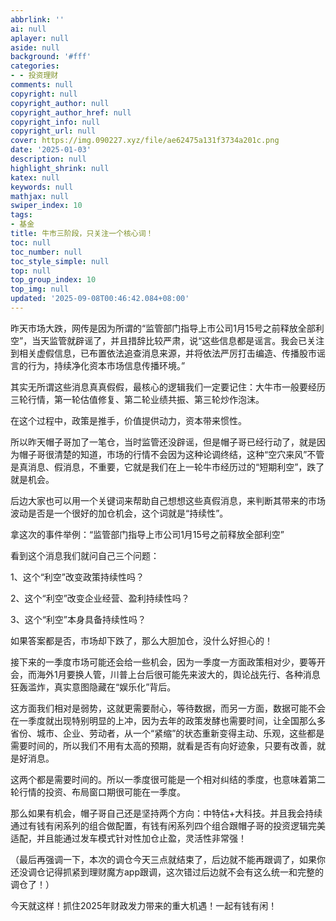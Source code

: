 ```yaml
---
abbrlink: ''
ai: null
aplayer: null
aside: null
background: '#fff'
categories:
- - 投资理财
comments: null
copyright: null
copyright_author: null
copyright_author_href: null
copyright_info: null
copyright_url: null
cover: https://img.090227.xyz/file/ae62475a131f3734a201c.png
date: '2025-01-03'
description: null
highlight_shrink: null
katex: null
keywords: null
mathjax: null
swiper_index: 10
tags:
- 基金
title: 牛市三阶段，只关注一个核心词！
toc: null
toc_number: null
toc_style_simple: null
top: null
top_group_index: 10
top_img: null
updated: '2025-09-08T00:46:42.084+08:00'
---
```

昨天市场大跌，网传是因为所谓的“监管部门指导上市公司1月15号之前释放全部利空”，当天监管就辟谣了，并且措辞比较严肃，说“这些信息都是谣言。我会已关注到相关虚假信息，已布置依法追查消息来源，并将依法严厉打击编造、传播股市谣言的行为，持续净化资本市场信息传播环境。”

其实无所谓这些消息真真假假，最核心的逻辑我们一定要记住：大牛市一般要经历三轮行情，第一轮估值修复、第二轮业绩共振、第三轮炒作泡沫。

在这个过程中，政策是推手，价值提供动力，资本带来惯性。

所以昨天帽子哥加了一笔仓，当时监管还没辟谣，但是帽子哥已经行动了，就是因为帽子哥很清楚的知道，市场的行情不会因为这种论调终结，这种“空穴来风”不管是真消息、假消息，不重要，它就是我们在上一轮牛市经历过的“短期利空”，跌了就是机会。

后边大家也可以用一个关键词来帮助自己想想这些真假消息，来判断其带来的市场波动是否是一个很好的加仓机会，这个词就是“持续性”。

拿这次的事件举例：“监管部门指导上市公司1月15号之前释放全部利空”

看到这个消息我们就问自己三个问题：

1、这个“利空”改变政策持续性吗？

2、这个“利空”改变企业经营、盈利持续性吗？

3、这个“利空”本身具备持续性吗？

如果答案都是否，市场却下跌了，那么大胆加仓，没什么好担心的！

接下来的一季度市场可能还会给一些机会，因为一季度一方面政策相对少，要等开会，而海外1月要换人管，川普上台后很可能先来波大的，舆论战先行、各种消息狂轰滥炸，真实意图隐藏在“娱乐化”背后。

这方面我们相对是弱势，这就更需要耐心，等待数据，而另一方面，数据可能不会在一季度就出现特别明显的上冲，因为去年的政策发酵也需要时间，让全国那么多省份、城市、企业、劳动者，从一个“紧缩”的状态重新变得主动、乐观，这些都是需要时间的，所以我们不用有太高的预期，就看是否有向好迹象，只要有改善，就是好消息。

这两个都是需要时间的。所以一季度很可能是一个相对纠结的季度，也意味着第二轮行情的投资、布局窗口期很可能在一季度。

那么如果有机会，帽子哥自己还是坚持两个方向：中特估+大科技。并且我会持续通过有钱有闲系列的组合做配置，有钱有闲系列四个组合跟帽子哥的投资逻辑完美适配，并且能通过发车模式针对性加仓止盈，灵活性非常强！

（最后再强调一下，本次的调仓今天三点就结束了，后边就不能再跟调了，如果你还没调仓记得抓紧到理财魔方app跟调，这次错过后边就不会有这么统一和完整的调仓了！）

今天就这样！抓住2025年财政发力带来的重大机遇！一起有钱有闲！
